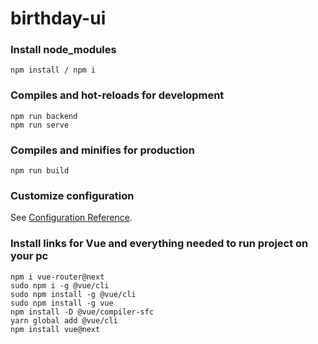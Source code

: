 # birthday-ui


### Install node_modules
```
npm install / npm i
```

### Compiles and hot-reloads for development
```
npm run backend
npm run serve
```

### Compiles and minifies for production
```
npm run build
```

### Customize configuration
See [Configuration Reference](https://cli.vuejs.org/config/).

### Install links for Vue and everything needed to run project on your pc
```
npm i vue-router@next
sudo npm i -g @vue/cli
sudo npm install -g @vue/cli 
sudo npm install -g vue      
npm install -D @vue/compiler-sfc  
yarn global add @vue/cli  
npm install vue@next      
```